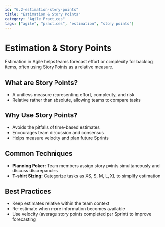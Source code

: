 ```yaml
---
id: "6.2-estimation-story-points"
title: "Estimation & Story Points"
category: "Agile Practices"
tags: ["agile", "practices", "estimation", "story points"]
---
```


# Estimation & Story Points

Estimation in Agile helps teams forecast effort or complexity for backlog items, often using Story Points as a relative measure.

## What are Story Points?

- A unitless measure representing effort, complexity, and risk  
- Relative rather than absolute, allowing teams to compare tasks  

## Why Use Story Points?

- Avoids the pitfalls of time-based estimates  
- Encourages team discussion and consensus  
- Helps measure velocity and plan future Sprints  

## Common Techniques

- **Planning Poker:** Team members assign story points simultaneously and discuss discrepancies  
- **T-shirt Sizing:** Categorize tasks as XS, S, M, L, XL to simplify estimation  

## Best Practices

- Keep estimates relative within the team context  
- Re-estimate when more information becomes available  
- Use velocity (average story points completed per Sprint) to improve forecasting  


